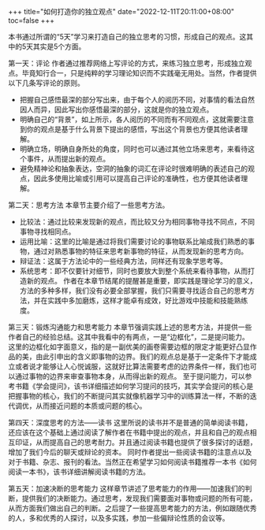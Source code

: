 +++
title="如何打造你的独立观点"
date="2022-12-11T20:11:00+08:00"
toc=false
+++

本书通过所谓的“5天”学习来打造自己的独立思考的习惯，形成自己的观点。这其中的5天其实是5个方面。

第一天：评论
作者通过推荐网络上写评论的方式，来练习独立思考，形成独立观点。毕竟知行合一，只是纯粹的学习理论知识而不实践毫无用处。当然，作者提供以下几条写评论的原则。

- 把握自己感悟最深的部分写出来，由于每个人的阅历不同，对事情的看法自然因人而异，因此写出你感悟最深的部分，这就是你的独立观点。
- 明确自己的“背景”，如上所示，各人阅历的不同而有不同观点，这就需要注意到你的观点是基于什么背景下提出的感悟，写出这个背景也方便其他读者理解。
- 明确立场，明确自身所处的角度，同时也可以通过其他立场来思考，来看待这个事件，从而提出新的观点。
- 避免精神论和抽象表达，空洞的抽象的词汇在评论时很难明确的表述自己的观点，因此多使用比喻或引用可以提高自己评论的准确性，也方便其他读者理解。

第二天：思考方法
本章节主要介绍了一些思考方法。

- 比较法：通过比较来发现新的观点，而比较又分为相同事物寻找不同点，不同事物寻找相同点。
- 运用比喻：这里的比喻是通过将我们需要讨论的事物联系比喻成我们熟悉的事物，通过对熟悉事物的特征来思考新事物的特征，从而发现新的思考方向。
- 辩证法：这属于方法论中的一些经典方法，同样还有现象学思考等。
- 系统思考：即不仅要针对细节，同时也要放大到整个系统来看待事物，从而打造新的观点。
作者在本章节结尾的提醒甚是重要，即实践是理论学习的意义，方法的多种多样，我们没有必要全部掌握，我们只需要寻找适合自己的思考方法，并在实践中多加磨炼，这样才能卓有成效，好比游戏中技能和技能熟练度。

第三天：锻炼沟通能力和思考能力
本章节强调实践上述的思考方法，并提供一些作者自己的经验总结。这其中我看中的有两点，一是“边框化”，二是提问能力。
这里的边框化如字面意义，指的是一副优美的画卷需要边框的限定才能更好凸显作品的美，由此引申出的含义即事物的边界。我们的观点总是基于一定条件下才能成立或者说才能够让人心悦诚服，这就好比算法需要考虑的边界条件一样，我们也可以通过事物的边界来审查事物本身，从而得出新的观点。
至于提问能力，可以参考书籍《学会提问》，该书详细描述如何学习提问的技巧，其实学会提问的核心是把握事物的核心，我们的不断提问其实就像机器学习中的训练算法一样，不断的迭代调优，从而接近问题的本质或问题的核心。

第四天：深度思考的方法——读书
这里所说的读书并不是普通的简单阅读书籍，还应该在这个基础上通过阅读了解作者在书籍中提出的观点，并且和自己的观点相互印证，从而提高自己的思考耐力。并且通过阅读书籍也提供了很多探讨的话题，增加了我们今后的聊天或辩论的资本。
同时作者提出一些阅读书籍的注意点以及对于书籍、杂志、报刊的看法。当然正在希望学习如何阅读书籍推荐一本书《如何阅读一本书》，该书详细讲解阅读书籍的方法。

第五天：加速决断的思考能力
这样章节讲述了思考能力的作用——加速我们的判断，提供我们的决断能力。通过思考，发现我们需要面对事物或问题的所有可能，从而方面我们做出自己的判断。之后提了一些提高思考能力的方法，例如跟随优秀的人，多和优秀的人探讨，以及多实践，参加一些偏辩论性质的会议等。
